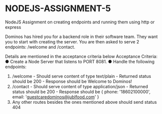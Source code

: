 # NODEJS-ASSIGNMENT-5
NodeJS Assignment on creating endpoints and running them using http or express


Dominos has hired you for a backend role in their software team. They want you to start with
creating the server. You are then asked to serve 2 endpoints: /welcome and /contact.

Details are mentioned in the acceptance criteria below Acceptance Criteria:
● Create a Node Server that listens to PORT 8081.
● Handle the following endpoints:
1. /welcome - Should serve content of type text/plain - Returned status should be
200 - Response should be Welcome to Dominos!
2. /contact - Should serve content of type application/json - Returned status
should be 200 - Response should be
{
phone: '18602100000',
email: 'guestcaredominos@jublfood.com'
}
3. Any other routes besides the ones mentioned above should send status 404
